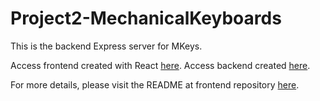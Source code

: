 # Project2-MechanicalKeyboards

This is the backend Express server for MKeys.

Access frontend created with React [here](https://mkeys-tgc18-proj2.netlify.app/).
Access backend created [here](https://mechanical-keyboards-express.herokuapp.com/).

For more details, please visit the README at frontend repository [here](https://github.com/joanneks/Project2-MechanicalKeyboards-React).